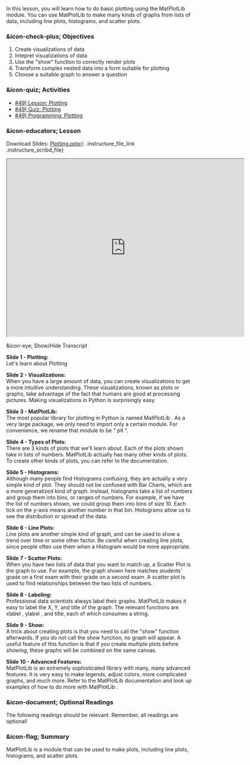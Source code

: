 In this lesson, you will learn how to do basic plotting using the MatPlotLib
module. You can use MatPlotLib to make many kinds of graphs from lists of
data, including line plots, histograms, and scatter plots.

###  &icon-check-plus; Objectives

  1. Create visualizations of data
  2. Intepret visualizations of data
  3. Use the "show" function to correctly render plots
  4. Transform complex nested data into a form suitable for plotting
  5. Choose a suitable graph to answer a question

###  &icon-quiz; Activities

  * [#49) Lesson: Plotting](#video)
  * [#49) Quiz: Plotting](https://vt.instructure.com/courses/66476/assignments/356595)
  * [#49) Programming: Plotting](https://vt.instructure.com/courses/66476/assignments/356688)

###  &icon-educators; Lesson

Download Slides:
[Plotting.pptx](https://vt.instructure.com/courses/66476/files/5919841/download?verifier=rT6vhY4vSeIYVSrWo4VqK90ycBFAPnMfZTrLyNFt&wrap=1
"Plotting.pptx" ){: .instructure_file_link .instructure_scribd_file}

<iframe height="150" width="300" style="width: 640px; height: 480px;"
webkitallowfullscreen="webkitallowfullscreen" title="Plotting"
mozallowfullscreen="mozallowfullscreen"
src="https://www.youtube.com/embed/nkUfeyteVIk?feature=oembed&rel=0"
allowfullscreen="allowfullscreen"></iframe>

&icon-eye; Show/Hide Transcript

**Slide 1 - Plotting:**  
Let's learn about Plotting

**Slide 2 - Visualizations:**  
When you have a large amount of data, you can create visualizations to get a
more intuitive understanding. These visualizations, known as plots or graphs,
take advantage of the fact that humans are good at processing pictures. Making
visualizations in Python is surprisingly easy.

**Slide 3 - MatPlotLib:**  
The most popular library for plotting in Python is named MatPlotLib . As a
very large package, we only need to import only a certain module. For
convenience, we rename that module to be " plt ".

**Slide 4 - Types of Plots:**  
There are 3 kinds of plots that we'll learn about. Each of the plots shown
take in lists of numbers. MatPlotLib actually has many other kinds of plots.
To create other kinds of plots, you can refer to the documentation.

**Slide 5 - Histograms:**  
Although many people find Histograms confusing, they are actually a very
simple kind of plot. They should not be confused with Bar Charts, which are a
more generalized kind of graph. Instead, histograms take a list of numbers and
group them into bins, or ranges of numbers. For example, if we have the list
of numbers shown, we could group them into bins of size 10. Each tick on the
y-axis means another number in that bin. Histograms allow us to see the
distribution or spread of the data.

**Slide 6 - Line Plots:**  
Line plots are another simple kind of graph, and can be used to show a trend
over time or some other factor. Be careful when creating line plots, since
people often use them when a Histogram would be more appropriate.

**Slide 7 - Scatter Plots:**  
When you have two lists of data that you want to match up, a Scatter Plot is
the graph to use. For example, the graph shown here matches students' grade on
a first exam with their grade on a second exam. A scatter plot is used to find
relationships between the two lists of numbers.

**Slide 8 - Labeling:**  
Professional data scientists always label their graphs. MatPlotLib makes it
easy to label the X, Y, and title of the graph. The relevant functions are
xlabel , ylabel , and title, each of which consumes a string.

**Slide 9 - Show:**  
A trick about creating plots is that you need to call the "show" function
afterwards. If you do not call the show function, no graph will appear. A
useful feature of this function is that if you create multiple plots before
showing, these graphs will be combined on the same canvas.

**Slide 10 - Advanced Features:**  
MatPlotLib is an extremely sophisticated library with many, many advanced
features. It is very easy to make legends, adjust colors, more complicated
graphs, and much more. Refer to the MatPlotLib documentation and look up
examples of how to do more with MatPlotLib .

###  &icon-document; Optional Readings

The following readings should be relevant. Remember, all readings are
optional!

###  &icon-flag; Summary

MatPlotLib is a module that can be used to make plots, including line plots,
histograms, and scatter plots.